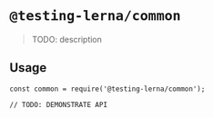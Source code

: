 # `@testing-lerna/common`

> TODO: description

## Usage

```
const common = require('@testing-lerna/common');

// TODO: DEMONSTRATE API
```
